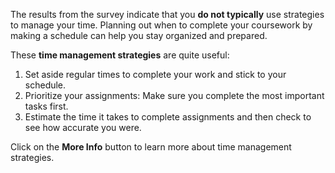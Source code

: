The results from the survey indicate that you **do not typically** use strategies to manage your time. Planning out when to complete your coursework by making a schedule can help you stay organized and prepared.   

These **time management strategies** are quite useful:

1.	Set aside regular times to complete your work and stick to your schedule.
2.	Prioritize your assignments: Make sure you complete the most important tasks first.
3.	Estimate the time it takes to complete assignments and then check to see how accurate you were. 

Click on the **More Info** button to learn more about time management strategies. 
